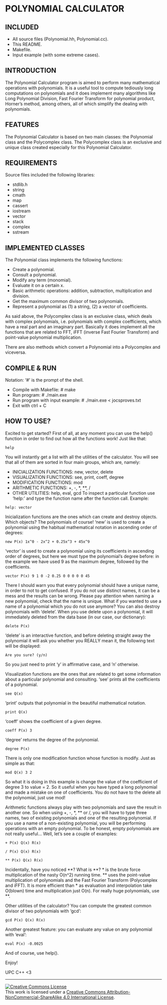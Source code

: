 # POLYNOMIAL CALCULATOR  

## INCLUDED
*	All source files (Polynomial.hh, Polynomial.cc).
*	This README.
*	Makefile.
* 	Input example (with some extreme cases).

## INTRODUCTION

The Polynomial Calculator program is aimed to perform many mathematical operations with polynomials. It is a useful tool to compute tediously long computations on polynomials and it does implement many algorithms like Long Polynomial Division, Fast Fourier Transform for polynomial product, Horner’s method, among others, all of which simplify the dealing with polynomials. 

## FEATURES

The Polynomial Calculator is based on two main classes: the Polynomial class and the Polycomplex class. The Polycomplex class is an exclusive and unique class created especially for this Polynomial Calculator.

## REQUIREMENTS

Source files included the following libraries:
*	stdlib.h		
*	string		
*	cmath		
*	map		
*	cassert
*	iostream		
*	vector		
*	stack		
* complex		
* sstream

## IMPLEMENTED CLASSES

The Polynomial class implements the following functions:
 - Create a polynomial.
 - Consult a polynomial.
 - Modify any term (monomial).
 - Evaluate it on a certain x.
 - Basic arithmetic operations: addition, subtraction, multiplication and division.
 - Get the maximum common divisor of two polynomials.
 - Represent a polynomial as (1) a string, (2) a vector of coefficients.

As said above, the Polycomplex class is an exclusive class, which deals with complex polynomials, i.e. polynomials with complex coefficients, which have a real part and an imaginary part. Basically it does implement all the functions that are related to FFT, iFFT (inverse Fast Fourier Transform) and point-value polynomial multiplication.

There are also methods which convert a Polynomial into a Polycomplex and viceversa.

## COMPILE & RUN

Notation: ‘#’ is the prompt of the shell.
*	Compile with Makefile: 			# make
*	Run program: 				# ./main.exe
*	Run program with input example:		# ./main.exe < jocsproves.txt
* 	Exit with ctrl + C

## HOW TO USE?

Excited to get started? First of all, at any moment you can use the help() function in order to find out how all the functions work! Just like that:

`help`

You will instantly get a list with all the utilities of the calculator. You will see that all of them are sorted in four main groups, which are, namely:
 - INICIALIZATION FUNCTIONS: new, vector, delete
 - VISUALIZATION FUNCTIONS: see, print, coeff, degree
 - MODIFICATION FUNCTIONS: mod
 - ARITHMETIC FUNCTIONS: +, -, *, **, /
 - OTHER UTILITIES: help, eval, gcd
To inspect a particular function use ‘help:’ and type the function name after the function call. Example:

`help: vector`

Inicialization functions are the ones which can create and destroy objects. Which objects? The polynomials of course! ‘new’ is used to create a polynomial using the habitual mathematical notation in ascending order of degrees:

`new P(x) 1x^0 - 2x^2 + 0.25x^3 + 45x^9`

‘vector’ is used to create a polynomial using its coefficients in ascending order of degrees, but here we must type the polynomial’s degree before: in the example we have used 9 as the maximum degree, followed by the coefficients.

`vector P(x) 9 1 0 -2 0.25 0 0 0 0 0 45`

There I should warn you that every polynomial should have a unique name, in order to not to get confused. If you do not use distinct names, it can be a mess and the results can be wrong. Please pay attention when naming a new polynomial, check that the name is unique. What if you wanted to use a name of a polynomial which you do not use anymore? You can also destroy polynomials with ‘delete’. When you use delete upon a polynomial, it will immediately deleted from the data base (in our case, our dictionary):

`delete P(x)`

‘delete’ is an interactive function, and before deleting straight away the polynomial it will ask you whether you REALLY mean it, the following text will be displayed:

`Are you sure? (y/n)`

So you just need to print ‘y’ in affirmative case, and ’n’ otherwise.

Visualization functions are the ones that are related to get some information about a particular polynomial and consulting. ‘see’ prints all the coefficients of a polynomial.

`see Q(x)`

‘print’ outputs that polynomial in the beautiful mathematical notation.

`print Q(x)`

‘coeff’ shows the coefficient of a given degree.

`coeff P(x) 3`

‘degree’ returns the degree of the polynomial.

`degree P(x)`

There is only one modification function whose function is modify. Just as simple as that:

`mod Q(x) 3 2`

So what it is doing in this example is change the value of the coefficient of degree 3 to value = 2. So it useful when you have typed a long polynomial and made a mistake on one of coefficients. You do not have to the delete all the polynomial, just use mod!

Arithmetic functions always play with two polynomials and save the result in another one. So when using +, -, *, ** or /, you will have to type three names, two of existing polynomials and one of the resulting polynomial. If you use a name of a non-existing polynomial, you will be performing operations with an empty polynomial. To be honest, empty polynomials are not really useful… Well, let’s see a couple of examples:

`+ P(x) Q(x) R(x)`

`/ P(x) Q(x) R(x)`

`** P(x) Q(x) R(x)`

Incidentally, have you noticed **? What is **? * is the brute force multiplication of the nasty O(n^2) running time. ** uses the point-value multiplication of polynomials and the Fast Fourier Transform (Polycomplex and iFFT). It is more efficient than * as evaluation and interpolation take O(blown) time and multiplication just O(n). For really huge polynomials, use **.

Other utilities of the calculator? You can compute the greatest common divisor of two polynomials with ‘gcd’:

`gcd P(x) Q(x) R(x)`

Another greatest feature: you can evaluate any value on any polynomial with ‘eval’:

`eval P(x) -0.0025`

And of course, use help().

Enjoy!

UPC C++ <3

-----------------
<a rel="license" href="http://creativecommons.org/licenses/by-nc-sa/4.0/"><img alt="Creative Commons License" style="border-width:0" src="https://i.creativecommons.org/l/by-nc-sa/4.0/88x31.png" /></a><br />This work is licensed under a <a rel="license" href="http://creativecommons.org/licenses/by-nc-sa/4.0/">Creative Commons Attribution-NonCommercial-ShareAlike 4.0 International License</a>.
